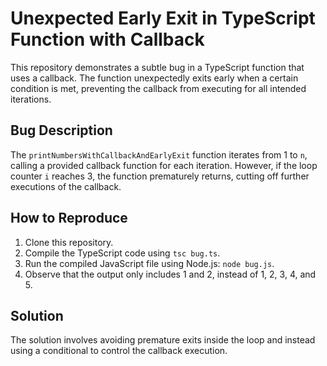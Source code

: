 # Unexpected Early Exit in TypeScript Function with Callback

This repository demonstrates a subtle bug in a TypeScript function that uses a callback. The function unexpectedly exits early when a certain condition is met, preventing the callback from executing for all intended iterations.

## Bug Description

The `printNumbersWithCallbackAndEarlyExit` function iterates from 1 to `n`, calling a provided callback function for each iteration.  However, if the loop counter `i` reaches 3, the function prematurely returns, cutting off further executions of the callback.

## How to Reproduce

1. Clone this repository.
2. Compile the TypeScript code using `tsc bug.ts`.
3. Run the compiled JavaScript file using Node.js: `node bug.js`.
4. Observe that the output only includes 1 and 2, instead of 1, 2, 3, 4, and 5.

## Solution

The solution involves avoiding premature exits inside the loop and instead using a conditional to control the callback execution.